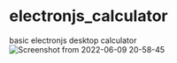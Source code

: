 # electronjs_calculator
basic electronjs desktop calculator
![Screenshot from 2022-06-09 20-58-45](https://user-images.githubusercontent.com/46073342/172933821-7ae3e021-6639-4560-a91c-bd0082fcefa6.png)
